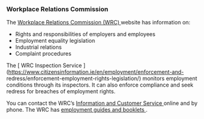 ###  Workplace Relations Commission

The [ Workplace Relations Commission (WRC)
](https://www.workplacerelations.ie/) website has information on:

  * Rights and responsibilities of employers and employees 
  * Employment equality legislation 
  * Industrial relations 
  * Complaint procedures 

The [ WRC Inspection Service
](https://www.citizensinformation.ie/en/employment/enforcement-and-
redress/enforcement-employment-rights-legislation/) monitors employment
conditions through its inspectors. It can also enforce compliance and seek
redress for breaches of employment rights.

You can contact the WRC’s [ Information and Customer Service
](https://www.workplacerelations.ie/en/contact_us/) online and by phone. The
WRC has [ employment guides and booklets
](https://www.workplacerelations.ie/en/publications_forms/guides_booklets/) .
